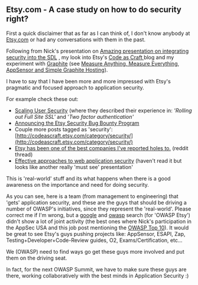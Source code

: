 ##  Etsy.com - A case study on how to do security right? 

First a quick disclaimer that as far as I can think of, I don't know anybody at [Etsy.com](http://etsy.com/) or had any conversations with them in the past.

Following from Nick's presentation on [Amazing presentation on integrating security into the SDL](http://diniscruz.blogspot.co.uk/2012/10/amazing-presentation-on-integrating.html) ,  my look into Etsy's [Code as Craft ](http://codeascraft.etsy.com/)blog and my experiment with [Graphite](http://graphite.wikidot.com/) (see [Measure Anything, Measure Everything, AppSensor and Simple Graphite Hosting](http://diniscruz.blogspot.co.uk/2012/10/measure-anything-measure-everything.html)).

I have to say that I have been more and more impressed with Etsy's pragmatic and focused approach to application security.

For example check these out:

  * [Scaling User Security](http://codeascraft.etsy.com/2012/10/09/scaling-user-security/) (where they described their experience in: _'Rolling out Full Site SSL'_ and  '_Two factor authentication'_
  * [Announcing the Etsy Security Bug Bounty Program](http://codeascraft.etsy.com/2012/09/11/announcing-the-etsy-security-bug-bounty-program/) 
  * Couple more posts tagged as 'security': [http://codeascraft.etsy.com/category/security/](http://codeascraft.etsy.com/category/security/)
  * [Etsy has been one of the best companies I've reported holes to.](http://www.reddit.com/r/netsec/comments/vbrzg/etsy_has_been_one_of_the_best_companies_ive/) (reddit thread)
  * [Effective approaches to web application security](http://www.slideshare.net/zanelackey/effective-approaches-to-web-application-security) (haven't read it but looks like another really 'must see' presentation' 

  
This is 'real-world' stuff and its what happens when there is a good awareness on the importance and need for doing security.

As you can see,  here is a team (from management to engineering) that 'gets' application security, and these are the guys that should be driving a number of OWASP's initiatives, since they represent the 'real-world'. Please correct me if I'm wrong, but a [google](https://www.google.co.uk/search?q=owasp+etsy) and [owasp](https://www.owasp.org/index.php?title=Special%3ASearch&search=etsy&go=Go) search (for 'OWASP Etsy') didn't show a lot of joint activity (the best ones where Nick's participation in the AppSec USA and this job post mentioning the [OWASP Top 10](http://hire.jobvite.com/Jobvite/Job.aspx?m=n16bCfwE&o=34&j=ouNHVfwD)). It would be great to see Etsy's guys pushing projects like: AppSensor, ESAPI, Zap, Testing+Developer+Code-Review guides, O2, Exams/Certification, etc...

We (OWASP) need to find ways go get these guys more involved and put them on the driving seat.

In fact, for the next OWASP Summit, we have to make sure these guys are there, working collaboratively with the best minds in Application Security :)
